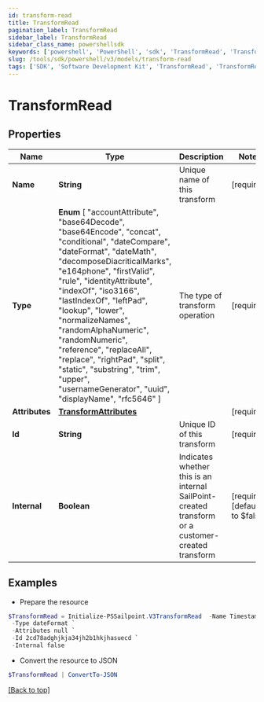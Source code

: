 ```yaml
---
id: transform-read
title: TransformRead
pagination_label: TransformRead
sidebar_label: TransformRead
sidebar_class_name: powershellsdk
keywords: ['powershell', 'PowerShell', 'sdk', 'TransformRead', 'TransformRead'] 
slug: /tools/sdk/powershell/v3/models/transform-read
tags: ['SDK', 'Software Development Kit', 'TransformRead', 'TransformRead']
---
```



# TransformRead

## Properties

Name | Type | Description | Notes
------------ | ------------- | ------------- | -------------
**Name** | **String** | Unique name of this transform | [required]
**Type** |  **Enum** [  "accountAttribute",    "base64Decode",    "base64Encode",    "concat",    "conditional",    "dateCompare",    "dateFormat",    "dateMath",    "decomposeDiacriticalMarks",    "e164phone",    "firstValid",    "rule",    "identityAttribute",    "indexOf",    "iso3166",    "lastIndexOf",    "leftPad",    "lookup",    "lower",    "normalizeNames",    "randomAlphaNumeric",    "randomNumeric",    "reference",    "replaceAll",    "replace",    "rightPad",    "split",    "static",    "substring",    "trim",    "upper",    "usernameGenerator",    "uuid",    "displayName",    "rfc5646" ] | The type of transform operation | [required]
**Attributes** | [**TransformAttributes**](transform-attributes) |  | [required]
**Id** | **String** | Unique ID of this transform | [required]
**Internal** | **Boolean** | Indicates whether this is an internal SailPoint-created transform or a customer-created transform | [required][default to $false]

## Examples

- Prepare the resource
```powershell
$TransformRead = Initialize-PSSailpoint.V3TransformRead  -Name Timestamp To Date `
 -Type dateFormat `
 -Attributes null `
 -Id 2cd78adghjkja34jh2b1hkjhasuecd `
 -Internal false
```

- Convert the resource to JSON
```powershell
$TransformRead | ConvertTo-JSON
```


[[Back to top]](#) 

